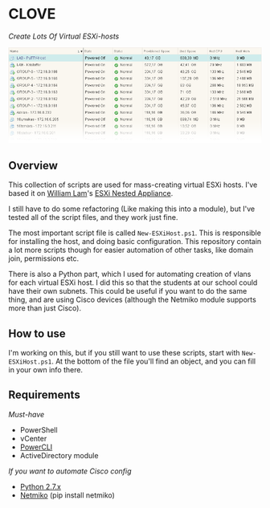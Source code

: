 # CLOVE
*Create Lots Of Virtual ESXi-hosts*

![preview](https://raw.githubusercontent.com/IKT-Fag/CLOVE/master/Docs/Img/preview.png)

## Overview

This collection of scripts are used for mass-creating virtual ESXi hosts. I've based it on [William Lam](https://github.com/lamw)'s [ESXi Nested Appliance](http://www.virtuallyghetto.com/2015/12/deploying-nested-esxi-is-even-easier-now-with-the-esxi-virtual-appliance.html).

I still have to do some refactoring (Like making this into a module), but I've tested all of the script files, and they work just fine.

The most important script file is called `New-ESXiHost.ps1`. This is responsible for installing the host, and doing basic configuration. This repository contain a lot more scripts though for easier automation of other tasks, like domain join, permissions etc.

There is also a Python part, which I used for automating creation of vlans for each virtual ESXi host. I did this so that the students at our school could have their own subnets. This could be useful if you want to do the same thing, and are using Cisco devices (although the Netmiko module supports more than just Cisco).

## How to use

I'm working on this, but if you still want to use these scripts, start with `New-ESXiHost.ps1`. At the bottom of the file you'll find an object, and you can fill in your own info there.

## Requirements

*Must-have*
* PowerShell
* vCenter
* [PowerCLI](https://www.vmware.com/support/developer/PowerCLI/)
* ActiveDirectory module

*If you want to automate Cisco config*
* [Python 2.7.x](https://www.python.org/downloads/)
* [Netmiko](https://github.com/ktbyers/netmiko) (pip install netmiko)
